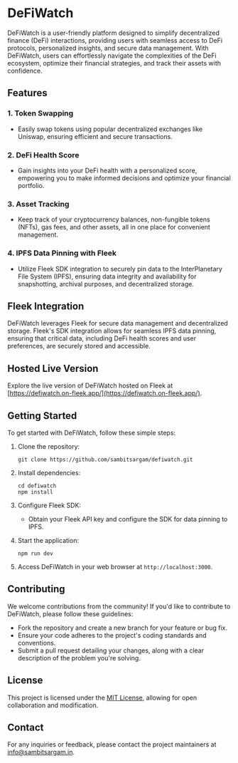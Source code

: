 # DeFiWatch

DeFiWatch is a user-friendly platform designed to simplify decentralized finance (DeFi) interactions, providing users with seamless access to DeFi protocols, personalized insights, and secure data management. With DeFiWatch, users can effortlessly navigate the complexities of the DeFi ecosystem, optimize their financial strategies, and track their assets with confidence.

## Features

### 1. Token Swapping
- Easily swap tokens using popular decentralized exchanges like Uniswap, ensuring efficient and secure transactions.

### 2. DeFi Health Score
- Gain insights into your DeFi health with a personalized score, empowering you to make informed decisions and optimize your financial portfolio.

### 3. Asset Tracking
- Keep track of your cryptocurrency balances, non-fungible tokens (NFTs), gas fees, and other assets, all in one place for convenient management.

### 4. IPFS Data Pinning with Fleek
- Utilize Fleek SDK integration to securely pin data to the InterPlanetary File System (IPFS), ensuring data integrity and availability for snapshotting, archival purposes, and decentralized storage.

## Fleek Integration

DeFiWatch leverages Fleek for secure data management and decentralized storage. Fleek's SDK integration allows for seamless IPFS data pinning, ensuring that critical data, including DeFi health scores and user preferences, are securely stored and accessible.

## Hosted Live Version

Explore the live version of DeFiWatch hosted on Fleek at [https://defiwatch.on-fleek.app/](https://defiwatch.on-fleek.app/).

## Getting Started

To get started with DeFiWatch, follow these simple steps:

1. Clone the repository:
   ```
   git clone https://github.com/sambitsargam/defiwatch.git
   ```

2. Install dependencies:
   ```
   cd defiwatch
   npm install
   ```

3. Configure Fleek SDK:
   - Obtain your Fleek API key and configure the SDK for data pinning to IPFS.

4. Start the application:
   ```
   npm run dev
   ```

5. Access DeFiWatch in your web browser at `http://localhost:3000`.

## Contributing

We welcome contributions from the community! If you'd like to contribute to DeFiWatch, please follow these guidelines:
- Fork the repository and create a new branch for your feature or bug fix.
- Ensure your code adheres to the project's coding standards and conventions.
- Submit a pull request detailing your changes, along with a clear description of the problem you're solving.

## License

This project is licensed under the [MIT License](LICENSE), allowing for open collaboration and modification.

## Contact

For any inquiries or feedback, please contact the project maintainers at [info@sambitsargam.in](mailto:info@sambitsargam.in).
